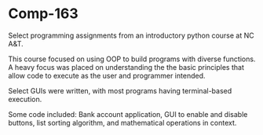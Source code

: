 # Comp-163

Select programming assignments from an introductory python course at NC A&T. 

This course focused on using OOP to build programs with diverse functions. 
A heavy focus was placed on understanding the the basic principles that allow code to execute as the user and programmer intended. 

Select GUIs were written, with most programs having terminal-based execution. 

Some code included: 
Bank account application, GUI to enable and disable buttons, list sorting algorithm, and mathematical operations in context. 
